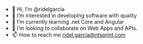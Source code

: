 - 👋 Hi, I’m @ridelgarcia
- 👀 I’m interested in developing software with quality
- 🌱 I’m currently learning .net Core and Angular
- 💞️ I’m looking to collaborate on Web Apps and APIs.
- 📫 How to reach me ridel.garcia@ntsprint.com

<!---
ridelgarcia/ridelgarcia is a ✨ special ✨ repository because its `README.md` (this file) appears on your GitHub profile.
You can click the Preview link to take a look at your changes.
--->
